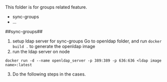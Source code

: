 This folder is for groups related feature.
* sync-groups
* ...

##sync-groups##
1. setup ldap server for sync-groups
Go to openldap folder, and run `docker build .` to generate the openldap image 
2. run the ldap server on node
```
docker run -d --name openldap_server -p 389:389 -p 636:636 <ldap image name>:latest
```
3. Do the following steps in the cases.
